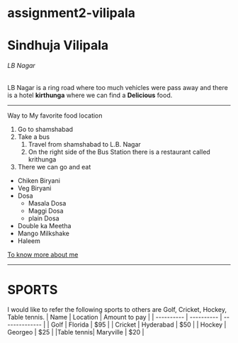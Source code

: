 # assignment2-vilipala
# Sindhuja Vilipala
###### LB Nagar
LB Nagar is a ring road where too much vehicles were pass away and there is a hotel **kirthunga** where we can find a **Delicious** food.

---

Way to My favorite food location
1. Go to shamshabad
2. Take a bus
    1.  Travel from shamshabad to L.B. Nagar
    8. On the right side of the Bus Station  there is a restaurant called krithunga
1. There we can go and eat
* Chiken Biryani
* Veg Biryani
* Dosa
    * Masala Dosa
    * Maggi Dosa
    * plain Dosa
* Double ka Meetha
* Mango Milkshake
* Haleem

[To know more about me](https://github.com/SindhujaVilipala/assignment2-vilipala/blob/main/AboutMe.md)

---

# SPORTS
I would like  to refer the following sports to others are Golf, Cricket, Hockey, Table tennis.
|  Name      |  Location  | Amount to pay  |
| ---------- | ---------- | -------------- |
|  Golf      | Florida    |   $95          |
| Cricket    | Hyderabad  |   $50          |
|  Hockey    | Georgeo    |   $25          |
|Table tennis| Maryville  |   $20          |